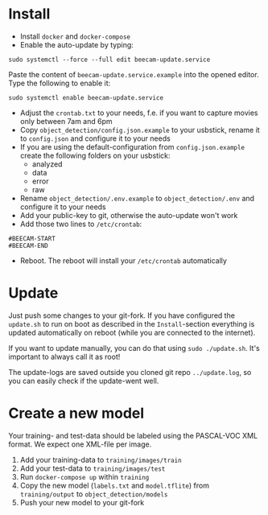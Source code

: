 # Install

* Install `docker` and `docker-compose`
* Enable the auto-update by typing:
```
sudo systemctl --force --full edit beecam-update.service
```
Paste the content of `beecam-update.service.example` into the opened editor.
Type the following to enable it:
```
sudo systemctl enable beecam-update.service
```
* Adjust the `crontab.txt` to your needs, f.e. if you want to capture movies only between 7am and 6pm
* Copy `object_detection/config.json.example` to your usbstick, rename it to `config.json` and configure it to your needs
* If you are using the default-configuration from `config.json.example` create the following folders on your usbstick:
  * analyzed
  * data
  * error
  * raw
* Rename `object_detection/.env.example` to `object_detection/.env` and configure it to your needs
* Add your public-key to git, otherwise the auto-update won't work
* Add those two lines to `/etc/crontab`:
```
#BEECAM-START
#BEECAM-END
```
* Reboot. The reboot will install your `/etc/crontab` automatically

# Update
Just push some changes to your git-fork. If you have configured the `update.sh` to run on boot as described in the `Install`-section everything is updated automatically on reboot (while you are connected to the internet).

If you want to update manually, you can do that using `sudo ./update.sh`. It's important to always call it as root!

The update-logs are saved outside you cloned git repo `../update.log`, so you can easily check if the update-went well.

# Create a new model
Your training- and test-data should be labeled using the PASCAL-VOC XML format. We expect one XML-file per image.

1. Add your training-data to `training/images/train`
1. Add your test-data to `training/images/test`
1. Run `docker-compose up` within `training`
1. Copy the new model (`labels.txt` and `model.tflite`) from `training/output` to `object_detection/models`
1. Push your new model to your git-fork
